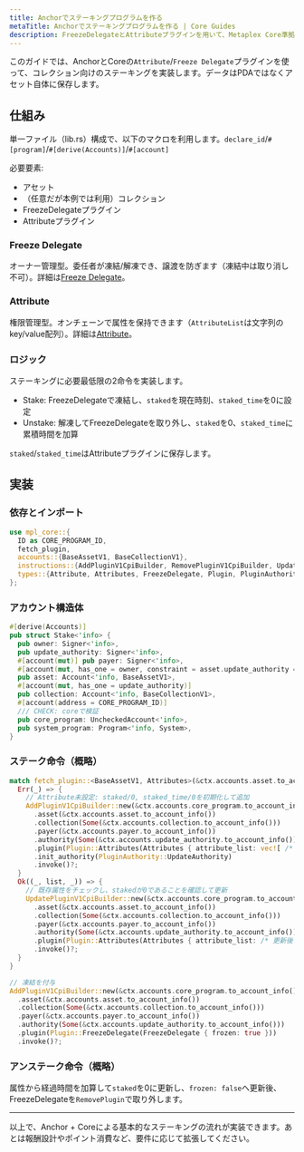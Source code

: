```yaml
---
title: Anchorでステーキングプログラムを作る
metaTitle: Anchorでステーキングプログラムを作る | Core Guides
description: FreezeDelegateとAttributeプラグインを用いて、Metaplex Core準拠のステーキングをAnchorで実装します。
---
```


このガイドでは、AnchorとCoreの`Attribute`/`Freeze Delegate`プラグインを使って、コレクション向けのステーキングを実装します。データはPDAではなくアセット自体に保存します。

## 仕組み
単一ファイル（lib.rs）構成で、以下のマクロを利用します。`declare_id`/`#[program]`/`#[derive(Accounts)]`/`#[account]`

必要要素:
- アセット
- （任意だが本例では利用）コレクション
- FreezeDelegateプラグイン
- Attributeプラグイン

### Freeze Delegate
オーナー管理型。委任者が凍結/解凍でき、譲渡を防ぎます（凍結中は取り消し不可）。詳細は[Freeze Delegate](/core/plugins/freeze-delegate)。

### Attribute
権限管理型。オンチェーンで属性を保持できます（`AttributeList`は文字列のkey/value配列）。詳細は[Attribute](/core/plugins/attribute)。

### ロジック
ステーキングに必要最低限の2命令を実装します。
- Stake: FreezeDelegateで凍結し、`staked`を現在時刻、`staked_time`を0に設定
- Unstake: 解凍してFreezeDelegateを取り外し、`staked`を0、`staked_time`に累積時間を加算

`staked`/`staked_time`はAttributeプラグインに保存します。

## 実装

### 依存とインポート
```rust
use mpl_core::{
  ID as CORE_PROGRAM_ID,
  fetch_plugin,
  accounts::{BaseAssetV1, BaseCollectionV1},
  instructions::{AddPluginV1CpiBuilder, RemovePluginV1CpiBuilder, UpdatePluginV1CpiBuilder},
  types::{Attribute, Attributes, FreezeDelegate, Plugin, PluginAuthority, PluginType, UpdateAuthority},
};
```

### アカウント構造体
```rust
#[derive(Accounts)]
pub struct Stake<'info> {
  pub owner: Signer<'info>,
  pub update_authority: Signer<'info>,
  #[account(mut)] pub payer: Signer<'info>,
  #[account(mut, has_one = owner, constraint = asset.update_authority == UpdateAuthority::Collection(collection.key()))]
  pub asset: Account<'info, BaseAssetV1>,
  #[account(mut, has_one = update_authority)]
  pub collection: Account<'info, BaseCollectionV1>,
  #[account(address = CORE_PROGRAM_ID)]
  /// CHECK: coreで検証
  pub core_program: UncheckedAccount<'info>,
  pub system_program: Program<'info, System>,
}
```

### ステーク命令（概略）
```rust
match fetch_plugin::<BaseAssetV1, Attributes>(&ctx.accounts.asset.to_account_info(), PluginType::Attributes) {
  Err(_) => {
    // Attribute未設定: staked/0, staked_time/0を初期化して追加
    AddPluginV1CpiBuilder::new(&ctx.accounts.core_program.to_account_info())
      .asset(&ctx.accounts.asset.to_account_info())
      .collection(Some(&ctx.accounts.collection.to_account_info()))
      .payer(&ctx.accounts.payer.to_account_info())
      .authority(Some(&ctx.accounts.update_authority.to_account_info()))
      .plugin(Plugin::Attributes(Attributes { attribute_list: vec![ /* staked, staked_time */ ] }))
      .init_authority(PluginAuthority::UpdateAuthority)
      .invoke()?;
  }
  Ok((_, list, _)) => {
    // 既存属性をチェックし、stakedが0であることを確認して更新
    UpdatePluginV1CpiBuilder::new(&ctx.accounts.core_program.to_account_info())
      .asset(&ctx.accounts.asset.to_account_info())
      .collection(Some(&ctx.accounts.collection.to_account_info()))
      .payer(&ctx.accounts.payer.to_account_info())
      .authority(Some(&ctx.accounts.update_authority.to_account_info()))
      .plugin(Plugin::Attributes(Attributes { attribute_list: /* 更新後 */ vec![] }))
      .invoke()?;
  }
}

// 凍結を付与
AddPluginV1CpiBuilder::new(&ctx.accounts.core_program.to_account_info())
  .asset(&ctx.accounts.asset.to_account_info())
  .collection(Some(&ctx.accounts.collection.to_account_info()))
  .payer(&ctx.accounts.payer.to_account_info())
  .authority(Some(&ctx.accounts.update_authority.to_account_info()))
  .plugin(Plugin::FreezeDelegate(FreezeDelegate { frozen: true }))
  .invoke()?;
```

### アンステーク命令（概略）
属性から経過時間を加算して`staked`を0に更新し、`frozen: false`へ更新後、FreezeDelegateを`RemovePlugin`で取り外します。

---

以上で、Anchor + Coreによる基本的なステーキングの流れが実装できます。あとは報酬設計やポイント消費など、要件に応じて拡張してください。


